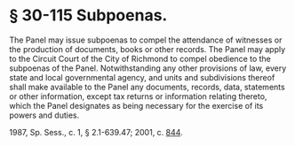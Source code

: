 # § 30-115 Subpoenas.

<p>The Panel may issue subpoenas to compel the attendance of witnesses or the production of documents, books or other records. The Panel may apply to the Circuit Court of the City of Richmond to compel obedience to the subpoenas of the Panel. Notwithstanding any other provisions of law, every state and local governmental agency, and units and subdivisions thereof shall make available to the Panel any documents, records, data, statements or other information, except tax returns or information relating thereto, which the Panel designates as being necessary for the exercise of its powers and duties.</p><p>1987, Sp. Sess., c. 1, § 2.1-639.47; 2001, c. <a href='http://lis.virginia.gov/cgi-bin/legp604.exe?011+ful+CHAP0844'>844</a>.</p>